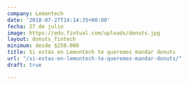 ```yaml
---
company: Lemontech
date: '2018-07-27T14:14:35+00:00'
fecha: 27 de julio
image: https://edu.fintual.com/uploads/donuts.jpg
layout: donuts_fintech
minimum: desde $250.000
title: Si estás en Lemontech te queremos mandar donuts
url: "/si-estas-en-lemontech-te-queremos-mandar-donuts/"
draft: true

---
```

